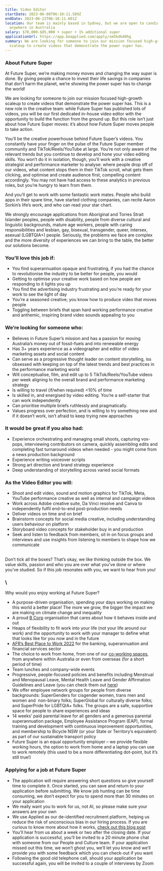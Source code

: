 ```yaml
---
title: Video Editor
startDate: 2023-06-08T06:10:11.589Z
endDate: 2023-06-22T06:10:11.601Z
location: Our team is mainly based in Sydney, but we are open to candidates from
  anywhere in Australia
salary: $70,000-$85,000 + super + 1% additional super
applicationUrl: https://app.beapplied.com/apply/sm5kdk40hg
summary: We are looking for someone to join our mission focused high-growth
  scaleup to create videos that demonstrate the power super has.
---
```



### About Future Super

At Future Super, we’re making money moves and changing the way super is done. By giving people a chance to invest their life savings in companies that don’t harm the planet, we’re showing the power super has to change the world! 

We are looking for someone to join our mission focused high-growth scaleup to create videos that demonstrate the power super has. This is a new role in the creative team: while Future Super has published lots of videos, you will be our first dedicated in-house video editor with the opportunity to build the function from the ground up. But this role isn’t just about how Future Super moves: it’s about how Future Super moves people to take action. 

You’ll be the creative powerhouse behind Future Super’s videos. You constantly have your finger on the pulse of the Future Super member community and TikTok/Reels/YouTube at large. You’re not only aware of the relevant trends but you continue to develop and hone your video editing skills. You won’t do it in isolation, though, you’ll work with a creative strategist and performance marketer to analyse: where people drop off of our videos, what content stops them in their TikTok scroll, what gets them clicking, and optimise and create audience first, compelling content accordingly. You may not have had access to these analytics in previous roles, but you’re hungry to learn from them.

And you’ll get to work with some fantastic work mates. People who build apps in their spare time, have started clothing companies, can recite Aaron Sorkin’s life’s work, and who can read your star chart.

We strongly encourage applications from Aboriginal and Torres Strait Islander peoples, people with disability, people from diverse cultural and linguistic backgrounds, mature age workers, people with caring responsibilities and lesbian, gay, bisexual, transgender, queer, intersex, asexual (LGBTQIA+) people. Seriously, the problems we face are complex and the more diversity of experiences we can bring to the table, the better our solutions become.

### You’ll love this job if:

* You find superannuation opaque and frustrating, if you had the chance to revolutionise the industry to be better for people, you would 
* Getting to optimise your creative work based on how people are responding to it lights you up
* You find the advertising industry frustrating and you’re ready for your work to see the light of day
* You’re a seasoned creative; you know how to produce video that moves people
* Toggling between briefs that span hard working performance creative and anthemic, inspiring brand video sounds appealing to you

### We’re looking for someone who:

* Believes in Future Super’s mission and has a passion for moving Australia’s money out of fossil-fuels and into renewable energy 
* Has 3+ years experience as a videographer and editor of video marketing assets and social content
* Can serve as a progressive thought leader on content storytelling, iss obsessed with keeping on top of the latest trends and best practices in the performance marketing world
* Will conceptualise, film, and edit up to 5 TikTok/Reels/YouTube videos per week aligning to the overall brand and performance marketing strategy
* Is willing to travel (if/when required) <10% of time
* Is skilled in, and energised by video editing. You’re a self-starter that can work independently
* Can prioritise multiple briefs ruthlessly and pragmatically.  
* Values progress over perfection, and is willing to try something new and if it doesn’t work, isn’t afraid to keep trying new approaches

### It would be great if you also had:

* Experience orchestrating and managing small shoots, capturing vox-pops, interviewing contributors on camera, quickly assembling edits and completing fast turnaround videos when needed - you might come from a news production background
* Experience writing voiceover scripts 
* Strong art direction and brand strategy experience
* Deep understanding of storytelling across varied social formats

### As the Video Editor you will:

* Shoot and edit video, sound and motion graphics for TikTok, Meta, YouTube performance creative as well as internal and campaign videos
* Work across Adobe creative suite, Da Vinci resolve and Canva to independently fulfil end-to-end post-production needs
* Deliver videos on time and on brief 
* Brainstorm concepts for social media creative, including understanding users behaviour on platform 
* Storyboard video concepts for stakeholder buy in and production
* Seek and listen to feedback from members, sit in on focus groups and interviews and use insights from listening to members to shape how we communicate 

\
Don’t tick all the boxes? That’s okay, we like thinking outside the box. We value skills, passion and who you are over what you’ve done or where you’ve studied. So if this job resonates with you, we want to hear from you!

### \
Why would you enjoy working at Future Super?

* A purpose-driven organisation, spending your days working on making this world a better place! The more we grow, the bigger the impact we are making on climate change and inequality
* A proud [B Corp](https://www.bcorporation.net/en-us/certification) organisation that cares about how it behaves inside and out
* Heaps of flexibility to fit work into your life (not your life around our work) and the opportunity to work with your manager to define what that looks like for you now and in the future
* [AFR’s Best Place to Work 2022](https://www.afr.com/work-and-careers/workplace/employee-benefits-catapult-future-super-to-the-top-of-the-ladder-20220421-p5af6m) for the banking, superannuation and financial services sector 
* The choice to work from home, from one of our [co-working spaces](https://www.hubaustralia.com/), from anywhere within Australia or even from overseas (for a short period of time)
* Team lunches and company-wide events
* Progressive, people-focused policies and benefits including Menstrual and Menopausal Leave, Mental Health Leave and Gender Affirmation Guidelines and Leave (you can check them out [here](https://www.futuresuper.com.au/purpose/))
* We offer employee network groups for people from diverse backgrounds: SuperGenders for cisgender women, trans men and women and  non-binary folks; SuperGlobal for culturally diverse folks; and SuperPride for LGBTQIA+ folks. The groups are a safe, supportive space for people to share experiences and ideas  
* 14 weeks’ paid parental leave for all genders and a generous parental superannuation package, Employee Assistance Program (EAP), formal training and development with continuous improvement opportunities, and membership to Bicycle NSW (or your State or Territory’s equivalent) as part of our sustainable transport policy
* Future Super is an equal opportunity employer – we provide flexible working hours, the option to work from home and a laptop you can use to work remotely (this used to be a more differentiating dot-point, but it’s still true!)

### Applying for a job at Future Super

* The application will require answering short questions so give yourself time to complete it. Once started, you can save and return to your application before submitting. We know job hunting can be time consuming, we don’t expect for you to spend more than 30 minutes on your application
* We really want you to work for us, not AI, so please make sure your answers are your own
* We use Applied as our de-identified recruitment platform, helping us reduce the risk of unconscious bias in our hiring process. If you are curious to know more about how it works, [check out this blog post](https://www.linkedin.com/pulse/how-de-identified-recruitment-improving-diversity-our-veronica/?trackingId=0MnwcX%2BBRQSOTl0oogaIbA%3D%3D)
* You’ll hear from us about a week or two after the closing date. If your application is successful, you’ll be invited to a 20 minute phone chat with someone from our People and Culture team. If your application missed out this time, we won’t ghost you, we’ll let you know and we’ll provide you with some feedback which you can check-out if you want
* Following the good old telephone call, should your application be successful again, you will be invited to a couple of interviews by Zoom